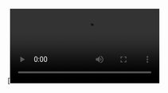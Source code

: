 [![Watch the video](https://opedyboy.sirv.com/SnapInsta_277992603_1088399681784056_5576307246235701212_n.mp4)

